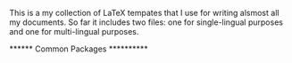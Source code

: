 This is a my collection of LaTeX tempates that I use for writing alsmost all my documents. So far it includes two files: one for single-lingual 
purposes and one for multi-lingual purposes.

****** Common Packages **********

